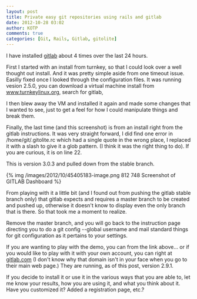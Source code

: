 ```yaml
---
layout: post
title: Private easy git repositories using rails and gitlab
date: 2012-10-28 03:02
author: KOTP
comments: true
categories: [Git, Rails, Gitlab, gitolite] 
---
```

I have installed [gitlab](http://gitlabhq.com/) about 4 times over the last 24 hours.
<!-- more -->

First I started with an install from turnkey, so that I could look over a well thought out install.  And it was pretty simple aside from one timeout issue.  Easilly fixed once I looked through the configuration files.  It was running vesion 2.5.0, you can download a virtual machine install from www.turnkeylinux.org, search for gitlab, 

I then blew away the VM and installed it again and made some changes that I wanted to see, just to get a feel for how I could manipulate things and break them.  

Finally, the last time (and this screenshot) is from an install right from the gitlab instructions.  It was very straight forward, I did find one error in /home/git/.gitolite.rc which had a single quote in the wrong place, I replaced it with a slash to give it a glob pattern.  (I think it was the right thing to do).  If you are
curious, it is on line 22.

This is version 3.0.3 and pulled down from the stable branch.

{% img /images/2012/10/45405183-image.png 812 748 Screenshot of GITLAB Dashboard %}

From playing with it a little bit (and I found out from pushing the gitlab stable branch only) that gitlab expects and requires a master branch to be created and pushed up, otherwise it doesn't know to display even the only branch that is there.  So that took me a moment to realize.

Remove the master branch, and you will go back to the instruction page directing you to do a git config --global username and mail
standard things for git configuration as it pertains to your
settings.

If you are wanting to play with the demo, you can from the link above... or if you would like to play with it with your own account, you can right at [gitlab.com](gitlab.com) (I don't know why that domain isn't in your face when you go to their main web page.)  They are running, as of this post, version 2.9.1.

If you decide to install it or use it in the various ways that you are able to, let me know your results, how you are using it, and what you think about it.  Have you customized it?  Added a registration page, etc.?

